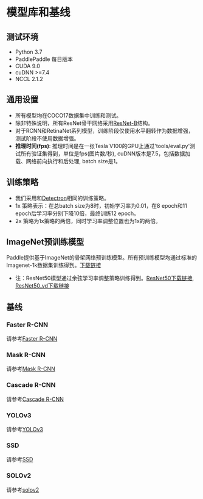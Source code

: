 # 模型库和基线

## 测试环境

- Python 3.7
- PaddlePaddle 每日版本
- CUDA 9.0
- cuDNN >=7.4
- NCCL 2.1.2

## 通用设置

- 所有模型均在COCO17数据集中训练和测试。
- 除非特殊说明，所有ResNet骨干网络采用[ResNet-B](https://arxiv.org/pdf/1812.01187)结构。
- 对于RCNN和RetinaNet系列模型，训练阶段仅使用水平翻转作为数据增强，测试阶段不使用数据增强。
- **推理时间(fps)**: 推理时间是在一张Tesla V100的GPU上通过'tools/eval.py'测试所有验证集得到，单位是fps(图片数/秒), cuDNN版本是7.5，包括数据加载、网络前向执行和后处理, batch size是1。

## 训练策略

- 我们采用和[Detectron](https://github.com/facebookresearch/Detectron/blob/master/MODEL_ZOO.md#training-schedules)相同的训练策略。
- 1x 策略表示：在总batch size为8时，初始学习率为0.01，在8 epoch和11 epoch后学习率分别下降10倍，最终训练12 epoch。
- 2x 策略为1x策略的两倍，同时学习率调整位置也为1x的两倍。

## ImageNet预训练模型

Paddle提供基于ImageNet的骨架网络预训练模型。所有预训练模型均通过标准的Imagenet-1k数据集训练得到。[下载链接](https://github.com/PaddlePaddle/models/tree/develop/PaddleCV/image_classification#supported-models-and-performances)

- 注：ResNet50模型通过余弦学习率调整策略训练得到。[ResNet50下载链接](https://paddle-imagenet-models-name.bj.bcebos.com/ResNet18_pretrained.tar),
 [ResNet50_vd下载链接](https://paddle-imagenet-models-name.bj.bcebos.com/ResNet50_vd_pretrained.tar)

## 基线

### Faster R-CNN

请参考[Faster R-CNN](https://github.com/PaddlePaddle/PaddleDetection/tree/dygraph/configs/faster_rcnn/)

### Mask R-CNN

请参考[Mask R-CNN](https://github.com/PaddlePaddle/PaddleDetection/tree/dygraph/configs/mask_rcnn/)

### Cascade R-CNN

请参考[Cascade R-CNN](https://github.com/PaddlePaddle/PaddleDetection/tree/dygraph/configs/cascade_rcnn/)

### YOLOv3

请参考[YOLOv3](https://github.com/PaddlePaddle/PaddleDetection/tree/dygraph/configs/yolov3/)

### SSD

请参考[SSD](https://github.com/PaddlePaddle/PaddleDetection/tree/dygraph/configs/ssd/)

### SOLOv2

请参考[solov2](https://github.com/PaddlePaddle/PaddleDetection/tree/dygraph/configs/solov2/)
